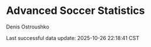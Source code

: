 # Advanced Soccer Statistics
Denis Ostroushko

<!-- gfm -->

Last successful data update: 2025-10-26 22:18:41 CST
